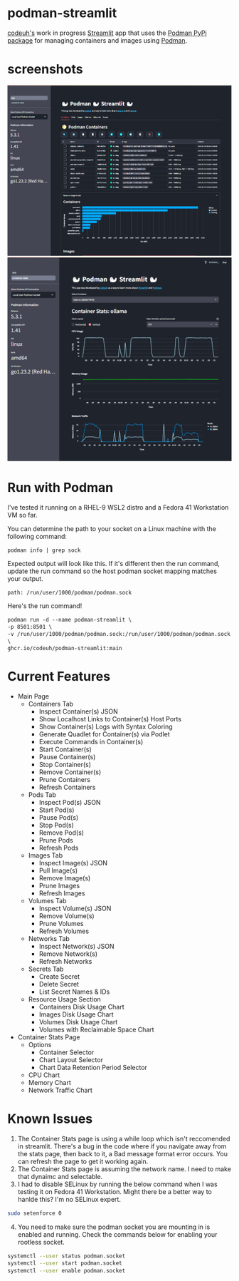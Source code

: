 # podman-streamlit

[codeuh's](https://github.com/codeuh) work in progress [Streamlit](https://streamlit.io/) app that uses the [Podman PyPi package](https://pypi.org/project/podman/) for managing containers and images using [Podman](https://podman.io/).

# screenshots

![podman-streamlit container tab](images/podman-streamlit-container-tab.png)
![podman-streamlit container stats](images/podman-streamlit-container-stats.png)

# Run with Podman

I've tested it running on a RHEL-9 WSL2 distro and a Fedora 41 Workstation VM so far. 

You can determine the path to your socket on a Linux machine with the following command:

````shell
podman info | grep sock
````

Expected output will look like this. If it's different then the run command, update the run command so the host podman socket mapping matches your output.

````text
path: /run/user/1000/podman/podman.sock
````

Here's the run command!

````shell
podman run -d --name podman-streamlit \
-p 8501:8501 \
-v /run/user/1000/podman/podman.sock:/run/user/1000/podman/podman.sock \
ghcr.io/codeuh/podman-streamlit:main
````

# Current Features

* Main Page
    * Containers Tab
        * Inspect Container(s) JSON
        * Show Localhost Links to Container(s) Host Ports
        * Show Container(s) Logs with Syntax Coloring
        * Generate Quadlet for Container(s) via Podlet
        * Execute Commands in Container(s)
        * Start Container(s)
        * Pause Container(s)
        * Stop Container(s)
        * Remove Container(s)
        * Prune Containers
        * Refresh Containers
    * Pods Tab
        * Inspect Pod(s) JSON
        * Start Pod(s)
        * Pause Pod(s)
        * Stop Pod(s)
        * Remove Pod(s)
        * Prune Pods
        * Refresh Pods
    * Images Tab
        * Inspect Image(s) JSON
        * Pull Image(s)
        * Remove Image(s)
        * Prune Images
        * Refresh Images
    * Volumes Tab
        * Inspect Volume(s) JSON
        * Remove Volume(s)
        * Prune Volumes
        * Refresh Volumes
    * Networks Tab
        * Inspect Network(s) JSON
        * Remove Network(s)
        * Refresh Networks
    * Secrets Tab
        * Create Secret
        * Delete Secret
        * List Secret Names & IDs
    * Resource Usage Section
        * Containers Disk Usage Chart
        * Images Disk Usage Chart
        * Volumes Disk Usage Chart
        * Volumes with Reclaimable Space Chart
* Container Stats Page
    * Options
        * Container Selector
        * Chart Layout Selector
        * Chart Data Retention Period Selector
    * CPU Chart
    * Memory Chart
    * Network Traffic Chart

# Known Issues

1. The Container Stats page is using a while loop which isn't reccomended in streamlit. There's a bug in the code where if you navigate away from the stats page, then back to it, a Bad message format error occurs. You can refresh the page to get it working again.
2. The Container Stats page is assuming the network name. I need to make that dynaimc and selectable.
3. I had to disable SELinux by running the below command when I was testing it on Fedora 41 Workstation. Might there be a better way to hanlde this? I'm no SELinux expert.
````bash
sudo setenforce 0
````
4. You need to make sure the podman socket you are mounting in is enabled and running. Check the commands below for enabling your rootless socket.
````bash
systemctl --user status podman.socket
systemctl --user start podman.socket
systemctl --user enable podman.socket
````